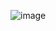 ![image](https://github.com/Liquidlkw/LeackCanaryLearn/assets/48376042/71ab5e06-492a-490e-9542-fe8ba8dc0cfe)
